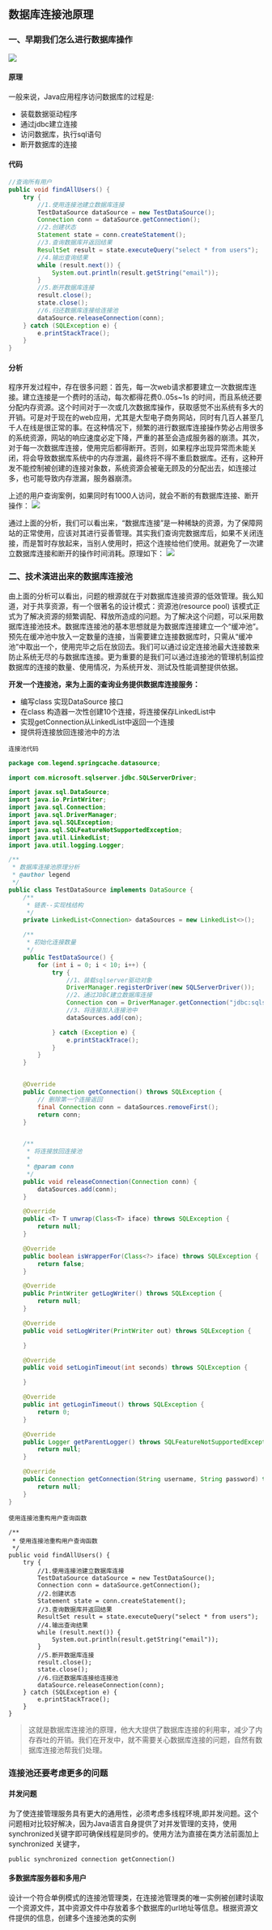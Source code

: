 ## 数据库连接池原理
### 一、早期我们怎么进行数据库操作
![](https://img2018.cnblogs.com/blog/1231979/201912/1231979-20191203144232410-1775671333.png)


#### 原理
一般来说，Java应用程序访问数据库的过程是:
- 装载数据驱动程序
- 通过jdbc建立连接
- 访问数据库，执行sql语句
- 断开数据库的连接

#### 代码
```java
//查询所有用户
public void findAllUsers() {
    try {
        //1.使用连接池建立数据库连接
        TestDataSource dataSource = new TestDataSource();
        Connection conn = dataSource.getConnection();
        //2.创建状态
        Statement state = conn.createStatement();
        //3.查询数据库并返回结果
        ResultSet result = state.executeQuery("select * from users");
        //4.输出查询结果
        while (result.next()) {
            System.out.println(result.getString("email"));
        }
        //5.断开数据库连接
        result.close();
        state.close();
        //6.归还数据库连接给连接池
        dataSource.releaseConnection(conn);
    } catch (SQLException e) {
        e.printStackTrace();
    }
}
```


#### 分析
程序开发过程中，存在很多问题：首先，每一次web请求都要建立一次数据库连接。建立连接是一个费时的活动，每次都得花费0..05s~1s 的时间，而且系统还要分配内存资源。这个时间对于一次或几次数据库操作，获取感觉不出系统有多大的开销。可是对于现在的web应用，尤其是大型电子商务网站，同时有几百人甚至几千人在线是很正常的事。在这种情况下，频繁的进行数据库连接操作势必占用很多的系统资源，网站的响应速度必定下降，严重的甚至会造成服务器的崩溃。其次，对于每一次数据库连接，使用完后都得断开。否则，如果程序出现异常而未能关闭，将会导致数据库系统中的内存泄漏，最终将不得不重启数据库。还有，这种开发不能控制被创建的连接对象数，系统资源会被毫无顾及的分配出去，如连接过多，也可能导致内存泄漏，服务器崩溃。



上述的用户查询案例，如果同时有1000人访问，就会不断的有数据库连接、断开操作：
![](https://img2018.cnblogs.com/blog/1231979/201912/1231979-20191203145134799-822890560.png)

通过上面的分析，我们可以看出来，“数据库连接”是一种稀缺的资源，为了保障网站的正常使用，应该对其进行妥善管理。其实我们查询完数据库后，如果不关闭连接，而是暂时存放起来，当别人使用时，把这个连接给他们使用。就避免了一次建立数据库连接和断开的操作时间消耗。原理如下：
![](https://img2018.cnblogs.com/blog/1231979/201912/1231979-20191203145229345-1713917490.png)


### 二、技术演进出来的数据库连接池
由上面的分析可以看出，问题的根源就在于对数据库连接资源的低效管理。我么知道，对于共享资源，有一个很著名的设计模式：资源池(resource pool) 该模式正式为了解决资源的频繁调配、释放所造成的问题。为了解决这个问题，可以采用数据库连接池技术。数据库连接池的基本思想就是为数据库连接建立一个“缓冲池”。预先在缓冲池中放入一定数量的连接，当需要建立连接数据库时，只需从“缓冲池”中取出一个，使用完毕之后在放回去。我们可以通过设定连接池最大连接数来防止系统无尽的与数据库连接。更为重要的是我们可以通过连接池的管理机制监控数据库的连接的数量、使用情况，为系统开发、测试及性能调整提供依据。

**开发一个连接池，来为上面的查询业务提供数据库连接服务：**

- 编写class 实现DataSource 接口
- 在class 构造器一次性创建10个连接，将连接保存LinkedList中
- 实现getConnection从LinkedList中返回一个连接
- 提供将连接放回连接池中的方法


`连接池代码`
```java
package com.legend.springcache.datasource;

import com.microsoft.sqlserver.jdbc.SQLServerDriver;

import javax.sql.DataSource;
import java.io.PrintWriter;
import java.sql.Connection;
import java.sql.DriverManager;
import java.sql.SQLException;
import java.sql.SQLFeatureNotSupportedException;
import java.util.LinkedList;
import java.util.logging.Logger;

/**
 * 数据库连接池原理分析
 * @author legend
 */
public class TestDataSource implements DataSource {
    /**
     * 链表--实现栈结构
     */
    private LinkedList<Connection> dataSources = new LinkedList<>();

    /**
     * 初始化连接数量
     */
    public TestDataSource() {
        for (int i = 0; i < 10; i++) {
            try {
                //1、装载sqlserver驱动对象
                DriverManager.registerDriver(new SQLServerDriver());
                //2、通过JDBC建立数据库连接
                Connection con = DriverManager.getConnection("jdbc:sqlserver://localhost:1433;DatabaseName=customer", "sa", "123");
                //3、将连接加入连接池中
                dataSources.add(con);

            } catch (Exception e) {
                e.printStackTrace();
            }
        }
    }


    @Override
    public Connection getConnection() throws SQLException {
        // 删除第一个连接返回
        final Connection conn = dataSources.removeFirst();
        return conn;
    }


    /**
     * 将连接放回连接池
     *
     * @param conn
     */
    public void releaseConnection(Connection conn) {
        dataSources.add(conn);
    }

    @Override
    public <T> T unwrap(Class<T> iface) throws SQLException {
        return null;
    }

    @Override
    public boolean isWrapperFor(Class<?> iface) throws SQLException {
        return false;
    }

    @Override
    public PrintWriter getLogWriter() throws SQLException {
        return null;
    }

    @Override
    public void setLogWriter(PrintWriter out) throws SQLException {

    }

    @Override
    public void setLoginTimeout(int seconds) throws SQLException {

    }

    @Override
    public int getLoginTimeout() throws SQLException {
        return 0;
    }

    @Override
    public Logger getParentLogger() throws SQLFeatureNotSupportedException {
        return null;
    }

    @Override
    public Connection getConnection(String username, String password) throws SQLException {
        return null;
    }
}

```


`使用连接池重构用户查询函数`
```
/**
 * 使用连接池重构用户查询函数
 */
public void findAllUsers() {
    try {
        //1.使用连接池建立数据库连接
        TestDataSource dataSource = new TestDataSource();
        Connection conn = dataSource.getConnection();
        //2.创建状态
        Statement state = conn.createStatement();
        //3.查询数据库并返回结果
        ResultSet result = state.executeQuery("select * from users");
        //4.输出查询结果
        while (result.next()) {
            System.out.println(result.getString("email"));
        }
        //5.断开数据库连接
        result.close();
        state.close();
        //6.归还数据库连接给连接池
        dataSource.releaseConnection(conn);
    } catch (SQLException e) {
        e.printStackTrace();
    }
}
```

>这就是数据库连接池的原理，他大大提供了数据库连接的利用率，减少了内存吞吐的开销。我们在开发中，就不需要关心数据库连接的问题，自然有数据库连接池帮我们处理。



### 连接池还要考虑更多的问题
#### 并发问题
为了使连接管理服务具有更大的通用性，必须考虑多线程环境,即并发问题。这个问题相对比较好解决，因为Java语言自身提供了对并发管理的支持，使用synchronized关键字即可确保线程是同步的。使用方法为直接在类方法前面加上synchronized 关键字，
```
public synchronized connection getConnection()
```


#### 多数据库服务器和多用户
设计一个符合单例模式的连接池管理类，在连接池管理类的唯一实例被创建时读取一个资源文件，其中资源文件中存放着多个数据库的url地址等信息。根据资源文件提供的信息，创建多个连接池类的实例

